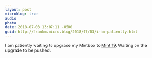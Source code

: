 ```yaml
---
layout: post
microblog: true
audio: 
photo: 
date: 2018-07-03 13:07:11 -0500
guid: http://frankm.micro.blog/2018/07/03/i-am-patiently.html
---
```

I am patiently waiting to upgrade my Mintbox to [Mint 19](https://fosspost.org/reviews/distributions/linuxmint-19-review). Waiting on the upgrade to be pushed.
